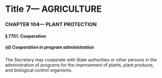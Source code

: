 
# Title 7— AGRICULTURE
### CHAPTER 104— PLANT PROTECTION
#### § 7751. Cooperation
##### (d) Cooperation in program administration

The Secretary may cooperate with State authorities or other persons in the administration of programs for the improvement of plants, plant products, and biological control organisms.
